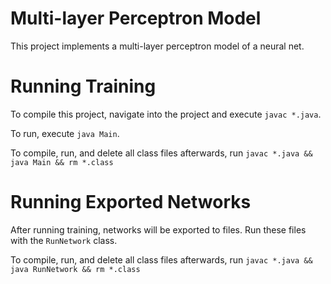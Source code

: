 # Multi-layer Perceptron Model
This project implements a multi-layer perceptron model of a neural net.

# Running Training
To compile this project, navigate into the project and execute `javac *.java`. 

To run, execute `java Main`.

To compile, run, and delete all class files afterwards, run `javac *.java && java Main && rm *.class`

# Running Exported Networks
After running training, networks will be exported to files. Run these files with the `RunNetwork` class.

To compile, run, and delete all class files afterwards, run `javac *.java && java RunNetwork && rm *.class`